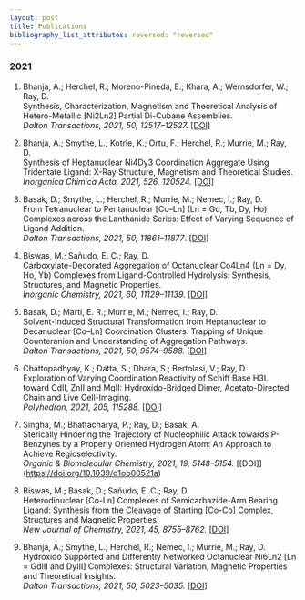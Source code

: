 ```yaml
---
layout: post
title: Publications
bibliography_list_attributes: reversed: "reversed"
---
```


### 2021

1. Bhanja, A.; Herchel, R.; Moreno-Pineda, E.; Khara, A.; Wernsdorfer, W.; Ray, D.\
Synthesis, Characterization, Magnetism and Theoretical Analysis of Hetero-Metallic [Ni2Ln2] Partial Di-Cubane Assemblies.\
_Dalton Transactions, 2021, 50, 12517–12527._ [[DOI]](https://doi.org/10.1039/d1dt00510c)

0. Bhanja, A.; Smythe, L.; Kotrle, K.; Ortu, F.; Herchel, R.; Murrie, M.; Ray, D.\
Synthesis of Heptanuclear Ni4Dy3 Coordination Aggregate Using Tridentate Ligand: X-Ray Structure, Magnetism and Theoretical Studies.\
_Inorganica Chimica Acta, 2021, 526, 120524._ [[DOI]](https://doi.org/10.1016/j.ica.2021.120524)

0. Basak, D.; Smythe, L.; Herchel, R.; Murrie, M.; Nemec, I.; Ray, D.\
From Tetranuclear to Pentanuclear [Co–Ln] (Ln = Gd, Tb, Dy, Ho) Complexes across the Lanthanide Series: Effect of Varying Sequence of Ligand Addition.\
_Dalton Transactions, 2021, 50, 11861–11877_. [[DOI]](https://doi.org/10.1039/d1dt02038b)

0. Biswas, M.; Sañudo, E. C.; Ray, D.\
Carboxylate-Decorated Aggregation of Octanuclear Co4Ln4 (Ln = Dy, Ho, Yb) Complexes from Ligand-Controlled Hydrolysis: Synthesis, Structures, and Magnetic Properties.\
_Inorganic Chemistry, 2021, 60, 11129–11139._ [[DOI]](https://doi.org/10.1021/acs.inorgchem.1c01070)

0. Basak, D.; Martí, E. R.; Murrie, M.; Nemec, I.; Ray, D.\
Solvent-Induced Structural Transformation from Heptanuclear to Decanuclear [Co–Ln] Coordination Clusters: Trapping of Unique Counteranion and Understanding of Aggregation Pathways.\
_Dalton Transactions, 2021, 50, 9574–9588._ [[DOI]](https://doi.org/10.1039/d1dt01278a)

0. Chattopadhyay, K.; Datta, S.; Dhara, S.; Bertolasi, V.; Ray, D.\
Exploration of Varying Coordination Reactivity of Schiff Base H3L toward CdII, ZnII and MgII: Hydroxido-Bridged Dimer, Acetato-Directed Chain and Live Cell-Imaging.\
_Polyhedron, 2021, 205, 115288._ [[DOI]](https://doi.org/10.1016/j.poly.2021.115288)

0. Singha, M.; Bhattacharya, P.; Ray, D.; Basak, A.\
Sterically Hindering the Trajectory of Nucleophilic Attack towards P-Benzynes by a Properly Oriented Hydrogen Atom: An Approach to Achieve Regioselectivity.\
_Organic & Biomolecular Chemistry, 2021, 19, 5148–5154._ [[DOI]] (https://doi.org/10.1039/d1ob00521a)

0.  Biswas, M.; Basak, D.; Sañudo, E. C.; Ray, D.\
Heterodinuclear [Co-Ln] Complexes of Semicarbazide-Arm Bearing Ligand: Synthesis from the Cleavage of Starting [Co-Co] Complex, Structures and Magnetic Properties.\
_New Journal of Chemistry, 2021, 45, 8755–8762._ [[DOI]](https://doi.org/10.1039/d1nj00971k)

0. Bhanja, A.; Smythe, L.; Herchel, R.; Nemec, I.; Murrie, M.; Ray, D.\
Hydroxido Supported and Differently Networked Octanuclear Ni6Ln2 [Ln = GdIII and DyIII] Complexes: Structural Variation, Magnetic Properties and Theoretical Insights.\
_Dalton Transactions, 2021, 50, 5023–5035._ [[DOI]](https://doi.org/10.1039/d0dt04168h)


